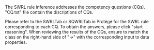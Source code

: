 The SWRL rule inference addresses the competency questions (CQs). "CQ.txt" file contain the discriptions of CQs. 

Please refer to the SWRLTab or SQWRLTab in Protégé for the SWRL rule corresponding to each CQ. To obtain the answers, please click "start reasoning". When reviewing the results of the CQs, ensure to match the class on the right-hand side of "->" with the corresponding input to data properties.